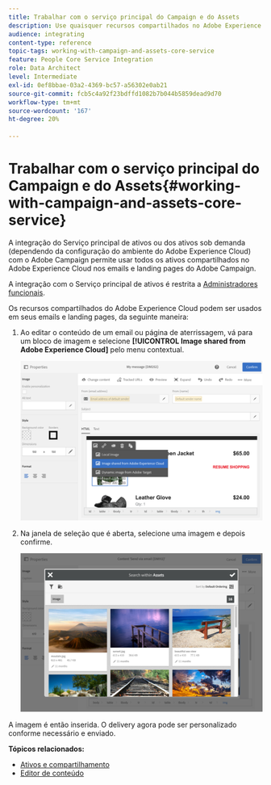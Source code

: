 ```yaml
---
title: Trabalhar com o serviço principal do Campaign e do Assets
description: Use quaisquer recursos compartilhados no Adobe Experience Cloud em suas mensagens e landing pages da Adobe Campaign graças à integração do Serviço principal de ativos .
audience: integrating
content-type: reference
topic-tags: working-with-campaign-and-assets-core-service
feature: People Core Service Integration
role: Data Architect
level: Intermediate
exl-id: 0ef8bbae-03a2-4369-bc57-a56302e0ab21
source-git-commit: fcb5c4a92f23bdffd1082b7b044b5859dead9d70
workflow-type: tm+mt
source-wordcount: '167'
ht-degree: 20%

---
```


# Trabalhar com o serviço principal do Campaign e do Assets{#working-with-campaign-and-assets-core-service}

A integração do Serviço principal de ativos ou dos ativos sob demanda (dependendo da configuração do ambiente do Adobe Experience Cloud) com o Adobe Campaign permite usar todos os ativos compartilhados no Adobe Experience Cloud nos emails e landing pages do Adobe Campaign.

A integração com o Serviço principal de ativos é restrita a [Administradores funcionais](../../administration/using/users-management.md#functional-administrators).

Os recursos compartilhados do Adobe Experience Cloud podem ser usados em seus emails e landing pages, da seguinte maneira:

1. Ao editar o conteúdo de um email ou página de aterrissagem, vá para um bloco de imagem e selecione **[!UICONTROL Image shared from Adobe Experience Cloud]** pelo menu contextual.

   ![](assets/dam_insert_image_dce.png)

1. Na janela de seleção que é aberta, selecione uma imagem e depois confirme.

   ![](assets/dam_shared_image_selection.png)

A imagem é então inserida. O delivery agora pode ser personalizado conforme necessário e enviado.

**Tópicos relacionados:**

* [Ativos e compartilhamento](https://experienceleague.adobe.com/docs/core-services/interface/services/assets/experience-cloud-assets.html?lang=pt-BR)
* [Editor de conteúdo](../../designing/using/personalization.md#example-email-personalization)

